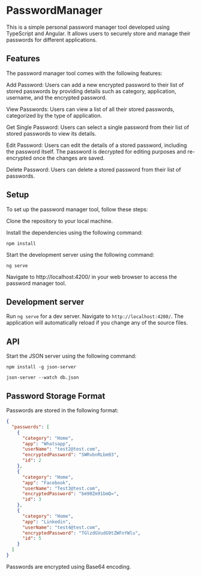 # PasswordManager
This is a simple personal password manager tool developed using TypeScript and Angular. It allows users to securely store and manage their passwords for different applications.


## Features
The password manager tool comes with the following features:

Add Password: Users can add a new encrypted password to their list of stored passwords by providing details such as category, application, username, and the encrypted password.

View Passwords: Users can view a list of all their stored passwords, categorized by the type of application.

Get Single Password: Users can select a single password from their list of stored passwords to view its details.

Edit Password: Users can edit the details of a stored password, including the password itself. The password is decrypted for editing purposes and re-encrypted once the changes are saved.

Delete Password: Users can delete a stored password from their list of passwords.


## Setup

To set up the password manager tool, follow these steps:

Clone the repository to your local machine.

Install the dependencies using the following command:

`npm install`


Start the development server using the following command:

`ng serve`

Navigate to http://localhost:4200/ in your web browser to access the password manager tool.



## Development server

Run `ng serve` for a dev server. Navigate to `http://localhost:4200/`. The application will automatically reload if you change any of the source files.



## API
Start the JSON server using the following command:

`npm install -g json-server`

`json-server --watch db.json`

## Password Storage Format

Passwords are stored in the following format:

```json
{
  "passwords": [
    {
      "category": "Home",
      "app": "Whatsapp",
      "userName": "test2@test.com",
      "encryptedPassword": "SWRvbnRLbm93",
      "id": 2
    },
    {
      "category": "Home",
      "app": "Facebook",
      "userName": "Test3@test.com",
      "encryptedPassword": "bm90Zm91bmQ=",
      "id": 3
    },
    {
      "category": "Home",
      "app": "Linkedin",
      "userName": "test4@test.com",
      "encryptedPassword": "TGlzdGVudG9tZWFnYWlu",
      "id": 5
    }
  ]
}
```
Passwords are encrypted using Base64 encoding.